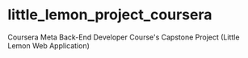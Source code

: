 # little_lemon_project_coursera
Coursera Meta Back-End Developer Course's Capstone Project (Little Lemon Web Application)
